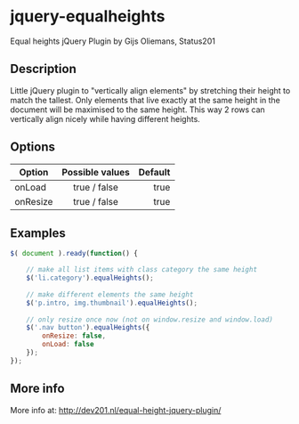 # jquery-equalheights
Equal heights jQuery Plugin by Gijs Oliemans, Status201

## Description
Little jQuery plugin to "vertically align elements" by stretching their height to match the tallest.
Only elements that live exactly at the same height in the document will be maximised to the same height.
This way 2 rows can vertically align nicely while having different heights.

## Options
| Option        | Possible values | Default |
| ------------- |:---------------:| -------:|
| onLoad        | true / false    | true    |
| onResize      | true / false    | true    |

## Examples
```javascript
$( document ).ready(function() {

    // make all list items with class category the same height
    $('li.category').equalHeights();
  
    // make different elements the same height
    $('p.intro, img.thumbnail').equalHeights();
  
    // only resize once now (not on window.resize and window.load) 
    $('.nav button').equalHeights({
        onResize: false,
        onLoad: false
    });
});
```

## More info
More info at: http://dev201.nl/equal-height-jquery-plugin/
